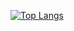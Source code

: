 [![Top Langs](https://github-readme-stats.vercel.app/api/top-langs/?username=EcthorSilva&layout=compact)](https://github.com/anuraghazra/github-readme-stats)
